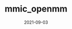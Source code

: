 ---
title: mmic_openmm
date: 2021-09-03
draft: true
hideLastModified: true
showInMenu: false
summaryImage: e8696db3-8041-4404-b96a-6e52560ffeb0.png
summary: Provides converters between MMSchema and OpenMM.
link: https://github.com/MolSSI/mmic_openmm
tags: [Translators,Tactic,MMSchema]
---